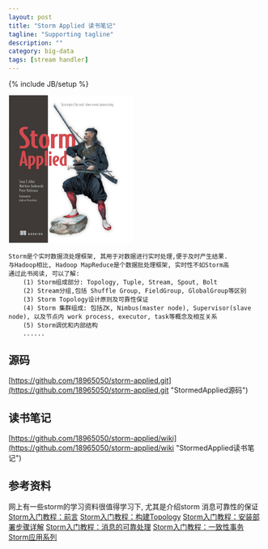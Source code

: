 ```yaml
---
layout: post
title: "Storm Applied 读书笔记"
tagline: "Supporting tagline"
description: ""
category: big-data
tags: [stream handler]
---
```

{% include JB/setup %}

![Storm Applied](/assets/attachment/img/storm-applied.png)

    Storm是个实时数据流处理框架, 其用于对数据进行实时处理,便于及时产生结果. 
    与Hadoop相比, Hadoop MapReduce是个数据批处理框架, 实时性不如Storm高
    通过此书阅读, 可以了解:
        (1) Storm组成部分: Topology, Tuple, Stream, Spout, Bolt
        (2) Stream分组,包括 Shuffle Group, FieldGroup, GlobalGroup等区别
        (3) Storm Topology设计原则及可靠性保证
        (4) Storm 集群组成: 包括ZK, Nimbus(master node), Supervisor(slave node), 以及节点内 work process, executor, task等概念及相互关系
        (5) Storm调优和内部结构
        ......
        
## 源码
[https://github.com/18965050/storm-applied.git](https://github.com/18965050/storm-applied.git "StormedApplied源码")

    
## 读书笔记
[https://github.com/18965050/storm-applied/wiki](https://github.com/18965050/storm-applied/wiki "StormedApplied读书笔记")

## 参考资料
 网上有一些storm的学习资料很值得学习下, 尤其是介绍storm 消息可靠性的保证
 [Storm入门教程：前言](http://os.51cto.com/art/201308/408733.htm "Storm入门教程：前言")
 [Storm入门教程：构建Topology](http://os.51cto.com/art/201308/408739.htm "Storm入门教程：构建Topology")
 [Storm入门教程：安装部署步骤详解](http://os.51cto.com/art/201309/411003.htm "Storm入门教程：安装部署步骤详解")
 [Storm入门教程：消息的可靠处理](http://os.51cto.com/art/201312/422572.htm "Storm入门教程：消息的可靠处理")
 [Storm入门教程：一致性事务](http://os.51cto.com/art/201312/422577.htm "Storm入门教程：一致性事务")
 [Storm应用系列](http://blog.csdn.net/xeseo/article/category/1831495 "Storm应用系列")